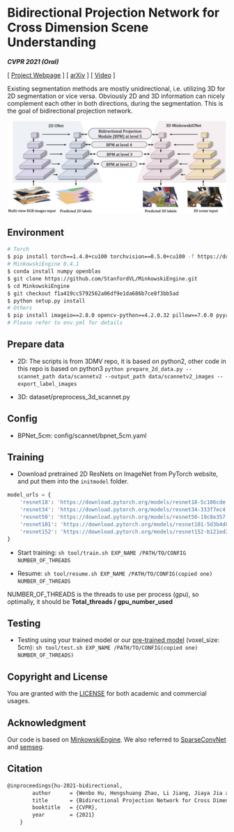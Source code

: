 # Bidirectional Projection Network for Cross Dimension Scene Understanding

***CVPR 2021 (Oral)***

[ [Project Webpage](https://wbhu.github.io/projects/BPNet) ]    [ [arXiv](https://arxiv.org/abs/2103.14326) ]    [ [Video](https://youtu.be/Wt9J1l_UBaA) ]

Existing segmentation methods are mostly unidirectional, i.e. utilizing 3D for 2D segmentation or vice versa. Obviously 2D and 3D information can nicely complement each other in both directions, during the segmentation. This is the goal of bidirectional projection network.

![bpnet](imgs/bpnet.jpg)



## Environment


```bash
# Torch
$ pip install torch==1.4.0+cu100 torchvision==0.5.0+cu100 -f https://download.pytorch.org/whl/torch_stable.html
# MinkowskiEngine 0.4.1
$ conda install numpy openblas
$ git clone https://github.com/StanfordVL/MinkowskiEngine.git
$ cd MinkowskiEngine
$ git checkout f1a419cc5792562a06df9e1da686b7ce8f3bb5ad
$ python setup.py install
# Others
$ pip install imageio==2.8.0 opencv-python==4.2.0.32 pillow==7.0.0 pyyaml==5.3 scipy==1.4.1 sharedarray==3.2.0 tensorboardx==2.0 tqdm==4.42.1
# Please refer to env.yml for details
```

## Prepare data
- 2D: The scripts is from 3DMV repo, it is based on python2, other code in this repo is based on python3
	```python prepare_2d_data.py --scannet_path data/scannetv2 --output_path data/scannetv2_images --export_label_images```
	
- 3D: dataset/preprocess_3d_scannet.py

## Config
- BPNet_5cm: config/scannet/bpnet_5cm.yaml 

## Training
- Download pretrained 2D ResNets on ImageNet  from PyTorch website, and put them into the `initmodel` folder.
```python
model_urls = {
    'resnet18': 'https://download.pytorch.org/models/resnet18-5c106cde.pth',
    'resnet34': 'https://download.pytorch.org/models/resnet34-333f7ec4.pth',
    'resnet50': 'https://download.pytorch.org/models/resnet50-19c8e357.pth',
    'resnet101': 'https://download.pytorch.org/models/resnet101-5d3b4d8f.pth',
    'resnet152': 'https://download.pytorch.org/models/resnet152-b121ed2d.pth',
}
```
- Start training:
```sh tool/train.sh EXP_NAME /PATH/TO/CONFIG NUMBER_OF_THREADS```

- Resume: 
```sh tool/resume.sh EXP_NAME /PATH/TO/CONFIG(copied one) NUMBER_OF_THREADS```

NUMBER_OF_THREADS is the threads to use per process (gpu), so optimally, it should be **Total_threads / gpu_number_used**

## Testing

- Testing using your trained model or our [pre-trained model](https://drive.google.com/file/d/1AWUigQGDONoSpoPL5MCTE-tMFWhY2Y09/view?usp=sharing) (voxel_size: 5cm):
```sh tool/test.sh EXP_NAME /PATH/TO/CONFIG(copied one) NUMBER_OF_THREADS)```


## Copyright and License

You are granted with the [LICENSE](./LICENSE) for both academic and commercial usages.



## Acknowledgment

Our code is based on [MinkowskiEngine](https://github.com/NVIDIA/MinkowskiEngine). We also referred to [SparseConvNet](https://github.com/facebookresearch/SparseConvNet) and [semseg](https://github.com/hszhao/semseg).



## Citation

```tex
@inproceedings{hu-2021-bidirectional,
        author      = {Wenbo Hu, Hengshuang Zhao, Li Jiang, Jiaya Jia and Tien-Tsin Wong},
        title       = {Bidirectional Projection Network for Cross Dimensional Scene Understanding},
        booktitle   = {CVPR},
        year        = {2021}
    }
```

